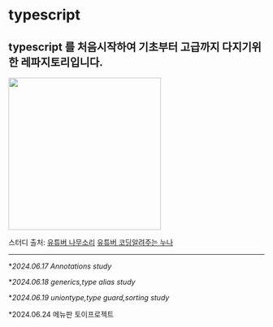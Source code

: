 # typescript
## typescript 를 처음시작하여 기초부터 고급까지 다지기위한 레파지토리입니다. 

<img src="https://github.com/dasom-jo/typescript/assets/159886707/b750e418-07a7-40af-9afd-79d26e1af0a1" width="300" height="300" />

스터디 출처:
[유튜버 나무소리](https://www.youtube.com/watch?v=0UMmCbcZid0&list=PLOSNUO27qFbsI9bAIVitBcq-klZae5GMi,"유튜브강의")
[유튜버 코딩알려주는 누나](https://www.youtube.com/watch?v=V9XLst8UEtk&t=552s,"유튜브강의")

***
*_2024.06.17 Annotations study_

*_2024.06.18 generics,type alias study_

*_2024.06.19 uniontype,type guard,sorting study_

*2024.06.24 메뉴판 토이프로젝트
